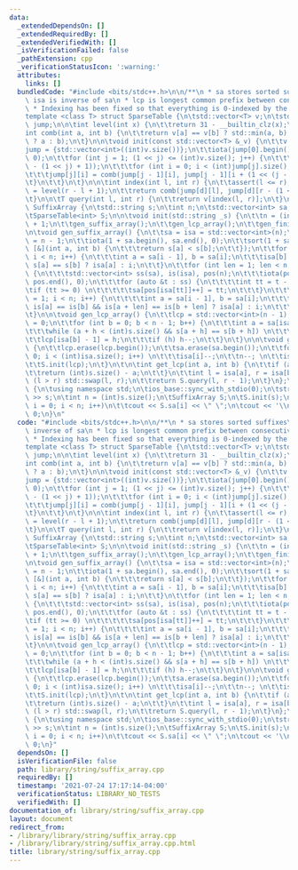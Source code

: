 ```yaml
---
data:
  _extendedDependsOn: []
  _extendedRequiredBy: []
  _extendedVerifiedWith: []
  _isVerificationFailed: false
  _pathExtension: cpp
  _verificationStatusIcon: ':warning:'
  attributes:
    links: []
  bundledCode: "#include <bits/stdc++.h>\n\n/**\n * sa stores sorted suffixes\n *\
    \ isa is inverse of sa\n * lcp is longest common prefix between consecutive elements\n\
    \ * Indexing has been fixed so that everything is 0-indexed by the end\n */\n\n\
    template <class T> struct SparseTable {\n\tstd::vector<T> v;\n\tstd::vector<std::vector<int>>\
    \ jump;\n\n\tint level(int x) {\n\t\treturn 31 - __builtin_clz(x);\n\t}\n\n\t\
    int comb(int a, int b) {\n\t\treturn v[a] == v[b] ? std::min(a, b) : (v[a] < v[b]\
    \ ? a : b);\n\t}\n\n\tvoid init(const std::vector<T> &_v) {\n\t\tv = _v;\n\t\t\
    jump = {std::vector<int>((int)v.size())};\n\t\tiota(jump[0].begin(), jump[0].end(),\
    \ 0);\n\t\tfor (int j = 1; (1 << j) <= (int)v.size(); j++) {\n\t\t\tjump.push_back(std::vector<int>((int)v.size()\
    \ - (1 << j) + 1));\n\t\t\tfor (int i = 0; i < (int)jump[j].size(); i++) {\n\t\
    \t\t\tjump[j][i] = comb(jump[j - 1][i], jump[j - 1][i + (1 << (j - 1))]);\n\t\t\
    \t}\n\t\t}\n\t}\n\n\tint index(int l, int r) {\n\t\tassert(l <= r);\n\t\tint d\
    \ = level(r - l + 1);\n\t\treturn comb(jump[d][l], jump[d][r - (1 << d) + 1]);\n\
    \t}\n\n\tT query(int l, int r) {\n\t\treturn v[index(l, r)];\n\t}\n};\n\nstruct\
    \ SuffixArray {\n\tstd::string s;\n\tint n;\n\tstd::vector<int> sa, isa, lcp;\n\
    \tSparseTable<int> S;\n\n\tvoid init(std::string _s) {\n\t\tn = (int)(s = _s).size()\
    \ + 1;\n\t\tgen_suffix_array();\n\t\tgen_lcp_array();\n\t\tgen_finish();\n\t}\n\
    \n\tvoid gen_suffix_array() {\n\t\tsa = isa = std::vector<int>(n);\n\t\tsa[0]\
    \ = n - 1;\n\t\tiota(1 + sa.begin(), sa.end(), 0);\n\t\tsort(1 + sa.begin(), sa.end(),\
    \ [&](int a, int b) {\n\t\t\treturn s[a] < s[b];\n\t\t});\n\t\tfor (int i = 1;\
    \ i < n; i++) {\n\t\t\tint a = sa[i - 1], b = sa[i];\n\t\t\tisa[b] = i > 1 &&\
    \ s[a] == s[b] ? isa[a] : i;\n\t\t}\n\t\tfor (int len = 1; len < n; len *= 2)\
    \ {\n\t\t\tstd::vector<int> ss(sa), is(isa), pos(n);\n\t\t\tiota(pos.begin(),\
    \ pos.end(), 0);\n\t\t\tfor (auto &t : ss) {\n\t\t\t\tint tt = t - len;\n\t\t\t\
    \tif (tt >= 0) \n\t\t\t\t\tsa[pos[isa[tt]]++] = tt;\n\t\t\t}\n\t\t\tfor (int i\
    \ = 1; i < n; i++) {\n\t\t\t\tint a = sa[i - 1], b = sa[i];\n\t\t\t\tisa[b] =\
    \ is[a] == is[b] && is[a + len] == is[b + len] ? isa[a] : i;\n\t\t\t}\n\t\t}\n\
    \t}\n\n\tvoid gen_lcp_array() {\n\t\tlcp = std::vector<int>(n - 1);\n\t\tint h\
    \ = 0;\n\t\tfor (int b = 0; b < n - 1; b++) {\n\t\t\tint a = sa[isa[b] - 1];\n\
    \t\t\twhile (a + h < (int)s.size() && s[a + h] == s[b + h]) \n\t\t\t\th++;\n\t\
    \t\tlcp[isa[b] - 1] = h;\n\t\t\tif (h) h--;\n\t\t}\n\t}\n\n\tvoid gen_finish()\
    \ {\n\t\tlcp.erase(lcp.begin());\n\t\tsa.erase(sa.begin());\n\t\tfor (int i =\
    \ 0; i < (int)isa.size(); i++) \n\t\t\tisa[i]--;\n\t\tn--; \n\t\tisa.pop_back();\n\
    \t\tS.init(lcp);\n\t}\n\t\n\tint get_lcp(int a, int b) {\n\t\tif (a == b) {\n\t\
    \t\treturn (int)s.size() - a;\n\t\t}\n\t\tint l = isa[a], r = isa[b]; \n\t\tif\
    \ (l > r) std::swap(l, r);\n\t\treturn S.query(l, r - 1);\n\t}\n};\n \nint main()\
    \ {\n\tusing namespace std;\n\tios_base::sync_with_stdio(0);\n\tstring s; cin\
    \ >> s;\n\tint n = (int)s.size();\n\tSuffixArray S;\n\tS.init(s);\n\tfor (int\
    \ i = 0; i < n; i++)\n\t\tcout << S.sa[i] << \" \";\n\tcout << '\\n';\n\treturn\
    \ 0;\n}\n"
  code: "#include <bits/stdc++.h>\n\n/**\n * sa stores sorted suffixes\n * isa is\
    \ inverse of sa\n * lcp is longest common prefix between consecutive elements\n\
    \ * Indexing has been fixed so that everything is 0-indexed by the end\n */\n\n\
    template <class T> struct SparseTable {\n\tstd::vector<T> v;\n\tstd::vector<std::vector<int>>\
    \ jump;\n\n\tint level(int x) {\n\t\treturn 31 - __builtin_clz(x);\n\t}\n\n\t\
    int comb(int a, int b) {\n\t\treturn v[a] == v[b] ? std::min(a, b) : (v[a] < v[b]\
    \ ? a : b);\n\t}\n\n\tvoid init(const std::vector<T> &_v) {\n\t\tv = _v;\n\t\t\
    jump = {std::vector<int>((int)v.size())};\n\t\tiota(jump[0].begin(), jump[0].end(),\
    \ 0);\n\t\tfor (int j = 1; (1 << j) <= (int)v.size(); j++) {\n\t\t\tjump.push_back(std::vector<int>((int)v.size()\
    \ - (1 << j) + 1));\n\t\t\tfor (int i = 0; i < (int)jump[j].size(); i++) {\n\t\
    \t\t\tjump[j][i] = comb(jump[j - 1][i], jump[j - 1][i + (1 << (j - 1))]);\n\t\t\
    \t}\n\t\t}\n\t}\n\n\tint index(int l, int r) {\n\t\tassert(l <= r);\n\t\tint d\
    \ = level(r - l + 1);\n\t\treturn comb(jump[d][l], jump[d][r - (1 << d) + 1]);\n\
    \t}\n\n\tT query(int l, int r) {\n\t\treturn v[index(l, r)];\n\t}\n};\n\nstruct\
    \ SuffixArray {\n\tstd::string s;\n\tint n;\n\tstd::vector<int> sa, isa, lcp;\n\
    \tSparseTable<int> S;\n\n\tvoid init(std::string _s) {\n\t\tn = (int)(s = _s).size()\
    \ + 1;\n\t\tgen_suffix_array();\n\t\tgen_lcp_array();\n\t\tgen_finish();\n\t}\n\
    \n\tvoid gen_suffix_array() {\n\t\tsa = isa = std::vector<int>(n);\n\t\tsa[0]\
    \ = n - 1;\n\t\tiota(1 + sa.begin(), sa.end(), 0);\n\t\tsort(1 + sa.begin(), sa.end(),\
    \ [&](int a, int b) {\n\t\t\treturn s[a] < s[b];\n\t\t});\n\t\tfor (int i = 1;\
    \ i < n; i++) {\n\t\t\tint a = sa[i - 1], b = sa[i];\n\t\t\tisa[b] = i > 1 &&\
    \ s[a] == s[b] ? isa[a] : i;\n\t\t}\n\t\tfor (int len = 1; len < n; len *= 2)\
    \ {\n\t\t\tstd::vector<int> ss(sa), is(isa), pos(n);\n\t\t\tiota(pos.begin(),\
    \ pos.end(), 0);\n\t\t\tfor (auto &t : ss) {\n\t\t\t\tint tt = t - len;\n\t\t\t\
    \tif (tt >= 0) \n\t\t\t\t\tsa[pos[isa[tt]]++] = tt;\n\t\t\t}\n\t\t\tfor (int i\
    \ = 1; i < n; i++) {\n\t\t\t\tint a = sa[i - 1], b = sa[i];\n\t\t\t\tisa[b] =\
    \ is[a] == is[b] && is[a + len] == is[b + len] ? isa[a] : i;\n\t\t\t}\n\t\t}\n\
    \t}\n\n\tvoid gen_lcp_array() {\n\t\tlcp = std::vector<int>(n - 1);\n\t\tint h\
    \ = 0;\n\t\tfor (int b = 0; b < n - 1; b++) {\n\t\t\tint a = sa[isa[b] - 1];\n\
    \t\t\twhile (a + h < (int)s.size() && s[a + h] == s[b + h]) \n\t\t\t\th++;\n\t\
    \t\tlcp[isa[b] - 1] = h;\n\t\t\tif (h) h--;\n\t\t}\n\t}\n\n\tvoid gen_finish()\
    \ {\n\t\tlcp.erase(lcp.begin());\n\t\tsa.erase(sa.begin());\n\t\tfor (int i =\
    \ 0; i < (int)isa.size(); i++) \n\t\t\tisa[i]--;\n\t\tn--; \n\t\tisa.pop_back();\n\
    \t\tS.init(lcp);\n\t}\n\t\n\tint get_lcp(int a, int b) {\n\t\tif (a == b) {\n\t\
    \t\treturn (int)s.size() - a;\n\t\t}\n\t\tint l = isa[a], r = isa[b]; \n\t\tif\
    \ (l > r) std::swap(l, r);\n\t\treturn S.query(l, r - 1);\n\t}\n};\n \nint main()\
    \ {\n\tusing namespace std;\n\tios_base::sync_with_stdio(0);\n\tstring s; cin\
    \ >> s;\n\tint n = (int)s.size();\n\tSuffixArray S;\n\tS.init(s);\n\tfor (int\
    \ i = 0; i < n; i++)\n\t\tcout << S.sa[i] << \" \";\n\tcout << '\\n';\n\treturn\
    \ 0;\n}"
  dependsOn: []
  isVerificationFile: false
  path: library/string/suffix_array.cpp
  requiredBy: []
  timestamp: '2021-07-24 17:17:14-04:00'
  verificationStatus: LIBRARY_NO_TESTS
  verifiedWith: []
documentation_of: library/string/suffix_array.cpp
layout: document
redirect_from:
- /library/library/string/suffix_array.cpp
- /library/library/string/suffix_array.cpp.html
title: library/string/suffix_array.cpp
---
```

